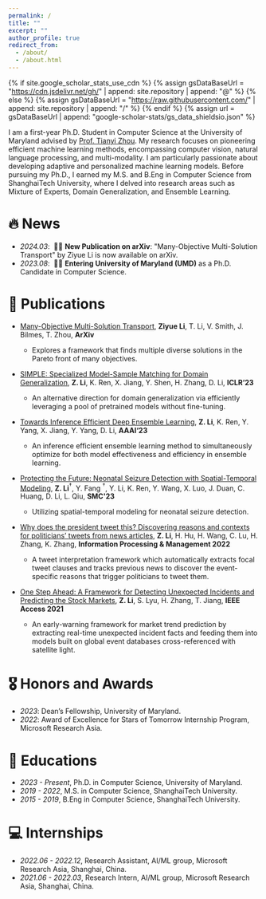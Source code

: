 ```yaml
---
permalink: /
title: ""
excerpt: ""
author_profile: true
redirect_from: 
  - /about/
  - /about.html
---
```


{% if site.google_scholar_stats_use_cdn %}
{% assign gsDataBaseUrl = "https://cdn.jsdelivr.net/gh/" | append: site.repository | append: "@" %}
{% else %}
{% assign gsDataBaseUrl = "https://raw.githubusercontent.com/" | append: site.repository | append: "/" %}
{% endif %}
{% assign url = gsDataBaseUrl | append: "google-scholar-stats/gs_data_shieldsio.json" %}

<span class='anchor' id='about-me'></span>

I am a first-year Ph.D. Student in Computer Science at the University of Maryland advised by [Prof. Tianyi Zhou](https://tianyizhou.github.io/cv/). My research focuses on pioneering efficient machine learning methods, encompassing computer vision, natural language processing, and multi-modality. I am particularly passionate about developing adaptive and personalized machine learning models. Before pursuing my Ph.D., I earned my M.S. and B.Eng in Computer Science from ShanghaiTech University, where I delved into research areas such as Mixture of Experts, Domain Generalization, and Ensemble Learning. 


# 🔥 News
- *2024.03*: &nbsp;🎉🎉 **New Publication on arXiv**: "Many-Objective Multi-Solution Transport" by Ziyue Li is now available on arXiv.
- *2023.08*: &nbsp;🎉🎉 **Entering University of Maryland (UMD)** as a Ph.D. Candidate in Computer Science.

# 📝 Publications 

- [Many-Objective Multi-Solution Transport](https://arxiv.org/abs/2403.04099), **Ziyue Li**, T. Li, V. Smith, J. Bilmes, T. Zhou, **ArXiv**
  - Explores a framework that finds multiple diverse solutions in the Pareto front of many objectives.

- [SIMPLE: Specialized Model-Sample Matching for Domain Generalization](https://seqml.github.io/simple/), **Z. Li**, K. Ren, X. Jiang, Y. Shen, H. Zhang, D. Li, **ICLR’23**
  - An alternative direction for domain generalization via efficiently leveraging a pool of pretrained models without fine-tuning.

- [Towards Inference Efficient Deep Ensemble Learning](https://seqml.github.io/irene/), **Z. Li**, K. Ren, Y. Yang, X. Jiang, Y. Yang, D. Li, **AAAI‘23**
  - An inference efficient ensemble learning method to simultaneously optimize for both model effectiveness and efficiency in ensemble learning.
 
- [Protecting the Future: Neonatal Seizure Detection with Spatial-Temporal Modeling](https://seqml.github.io/statenet/), **Z. Li**$^\dagger$, Y. Fang $^\dagger$, Y. Li, K. Ren, Y. Wang, X. Luo, J. Duan, C. Huang, D. Li, L. Qiu, **SMC'23**
  - Utilizing spatial-temporal modeling for neonatal seizure detection.

- [Why does the president tweet this? Discovering reasons and contexts for politicians’ tweets from news articles](https://www.sciencedirect.com/science/article/pii/S0306457322000218), **Z. Li**, H. Hu, H. Wang, C. Lu, H. Zhang, K. Zhang, **Information Processing & Management 2022**
  - A tweet interpretation framework which automatically extracts focal tweet clauses and tracks previous news to discover the event-specific reasons that trigger politicians to tweet them.

- [One Step Ahead: A Framework for Detecting Unexpected Incidents and Predicting the Stock Markets](https://ieeexplore.ieee.org/document/9354149), **Z. Li**, S. Lyu, H. Zhang, T. Jiang, **IEEE Access 2021**
  - An early-warning framework for market trend prediction by extracting real-time unexpected incident facts and feeding them into models built on global event databases cross-referenced with satellite light.


# 🎖 Honors and Awards
- *2023*: Dean’s Fellowship, University of Maryland.
- *2022*: Award of Excellence for Stars of Tomorrow Internship Program, Microsoft Research Asia.

# 📖 Educations
- *2023 - Present*, Ph.D. in Computer Science, University of Maryland.
- *2019 - 2022*, M.S. in Computer Science, ShanghaiTech University.
- *2015 - 2019*, B.Eng in Computer Science, ShanghaiTech University.

# 💻 Internships
- *2022.06 - 2022.12*, Research Assistant, AI/ML group, Microsoft Research Asia, Shanghai, China.
- *2021.06 - 2022.03*, Research Intern, AI/ML group, Microsoft Research Asia, Shanghai, China.
